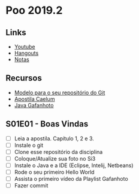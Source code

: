 ﻿# Poo 2019.2

## Links
- [Youtube](https//youtube.com)
- [Hangouts](https://hangouts.google.com/group/NQ6XPZbRo6J9uHR68)
- [Notas]()
## Recursos
- [Modelo para o seu repositório do Git](https://github.com/senapk/exemplo_repositorio_disciplina)
- [Apostila Caelum](https://www.caelum.com.br/apostila-java-orientacao-objetos/)
- [Java Gafanhoto](https://www.youtube.com/playlist?list=PLHz_AreHm4dkqe2aR0tQK74m8SFe-aGsY)

## S01E01 - Boas Vindas
- [ ] Leia a apostila. Capítulo 1, 2 e 3.
- [ ] Instale o git
- [ ] Clone esse repositório da disciplina
- [ ] Coloque/Atualize sua foto no Si3
- [ ] Instale o Java e a IDE (Eclipse, Intelij, Netbeans)
- [ ] Rode o seu primeiro Hello World
- [ ] Assista o primeiro vídeo da Playlist Gafanhoto
- [ ] Fazer commit